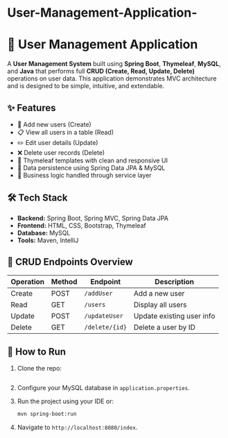 # User-Management-Application-


# 👥 User Management Application

A **User Management System** built using **Spring Boot**, **Thymeleaf**, **MySQL**, and **Java** that performs full **CRUD (Create, Read, Update, Delete)** operations on user data. This application demonstrates MVC architecture and is designed to be simple, intuitive, and extendable.

## ✨ Features

* 🔐 Add new users (Create)
* 📋 View all users in a table (Read)
* ✏️ Edit user details (Update)
* ❌ Delete user records (Delete)
* 🎨 Thymeleaf templates with clean and responsive UI
* 💾 Data persistence using Spring Data JPA & MySQL
* 🧠 Business logic handled through service layer

## 🛠 Tech Stack

* **Backend:** Spring Boot, Spring MVC, Spring Data JPA
* **Frontend:** HTML, CSS, Bootstrap, Thymeleaf
* **Database:** MySQL
* **Tools:** Maven, IntelliJ 

## 📁 CRUD Endpoints Overview

| Operation | Method | Endpoint       | Description               |
| --------- | ------ | -------------- | ------------------------- |
| Create    | POST   | `/addUser`     | Add a new user            |
| Read      | GET    | `/users`       | Display all users         |
| Update    | POST   | `/updateUser`  | Update existing user info |
| Delete    | GET    | `/delete/{id}` | Delete a user by ID       |

## 🚀 How to Run

1. Clone the repo:

   ```bash
   ```
2. Configure your MySQL database in `application.properties`.
3. Run the project using your IDE or:

   ```bash
   mvn spring-boot:run
   ```
4. Navigate to `http://localhost:8080/index`.

